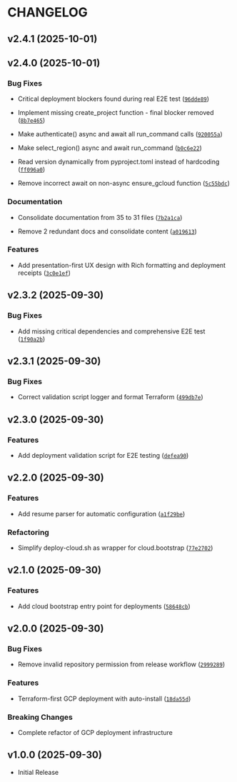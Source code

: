 # CHANGELOG

<!-- version list -->

## v2.4.1 (2025-10-01)


## v2.4.0 (2025-10-01)

### Bug Fixes

- Critical deployment blockers found during real E2E test
  ([`96dde89`](https://github.com/cboyd0319/job-private-scraper-filter/commit/96dde890f13caa0abfe567ca29b3f2b78941b52e))

- Implement missing create_project function - final blocker removed
  ([`8b7e465`](https://github.com/cboyd0319/job-private-scraper-filter/commit/8b7e4653260a7cd072ad757ce0320d953ee26c2b))

- Make authenticate() async and await all run_command calls
  ([`920055a`](https://github.com/cboyd0319/job-private-scraper-filter/commit/920055a1f7f84a20d14d7ecf195348ee7432e9bf))

- Make select_region() async and await run_command
  ([`b0c6e22`](https://github.com/cboyd0319/job-private-scraper-filter/commit/b0c6e22547cf41cf921fb3a97e2c5dfea8fb45f7))

- Read version dynamically from pyproject.toml instead of hardcoding
  ([`ff096a0`](https://github.com/cboyd0319/job-private-scraper-filter/commit/ff096a015048b132f2d235327f749f8b385a3266))

- Remove incorrect await on non-async ensure_gcloud function
  ([`5c55bdc`](https://github.com/cboyd0319/job-private-scraper-filter/commit/5c55bdc0223cb2cb2d32ad88669531a3f846b528))

### Documentation

- Consolidate documentation from 35 to 31 files
  ([`7b2a1ca`](https://github.com/cboyd0319/job-private-scraper-filter/commit/7b2a1caaac4dc59f3c0a81086619e4e7fe908713))

- Remove 2 redundant docs and consolidate content
  ([`a019613`](https://github.com/cboyd0319/job-private-scraper-filter/commit/a019613650e6cc87cc4f85b5bc37efba1149e797))

### Features

- Add presentation-first UX design with Rich formatting and deployment receipts
  ([`3c0e1ef`](https://github.com/cboyd0319/job-private-scraper-filter/commit/3c0e1ef1713c335bb3f9f4b49b52b6c1ce1402c9))


## v2.3.2 (2025-09-30)

### Bug Fixes

- Add missing critical dependencies and comprehensive E2E test
  ([`1f90a2b`](https://github.com/cboyd0319/job-private-scraper-filter/commit/1f90a2b2388e4e5b7279d66fbdad0c1352febc86))


## v2.3.1 (2025-09-30)

### Bug Fixes

- Correct validation script logger and format Terraform
  ([`499db7e`](https://github.com/cboyd0319/job-private-scraper-filter/commit/499db7effb1d2088b82a7c52102111f632f71961))


## v2.3.0 (2025-09-30)

### Features

- Add deployment validation script for E2E testing
  ([`defea90`](https://github.com/cboyd0319/job-private-scraper-filter/commit/defea90e0c8bb4b29f0eb7d09150a8ffc4aa5966))


## v2.2.0 (2025-09-30)

### Features

- Add resume parser for automatic configuration
  ([`a1f29be`](https://github.com/cboyd0319/job-private-scraper-filter/commit/a1f29be27ea82f76d7a422821bf788ad20cab612))

### Refactoring

- Simplify deploy-cloud.sh as wrapper for cloud.bootstrap
  ([`77e2702`](https://github.com/cboyd0319/job-private-scraper-filter/commit/77e27023125edd7c4d720605e947ceba7f59675d))


## v2.1.0 (2025-09-30)

### Features

- Add cloud bootstrap entry point for deployments
  ([`58648cb`](https://github.com/cboyd0319/job-private-scraper-filter/commit/58648cb74e5ec096d94efbcb9326ad9097f43812))


## v2.0.0 (2025-09-30)

### Bug Fixes

- Remove invalid repository permission from release workflow
  ([`2999289`](https://github.com/cboyd0319/job-private-scraper-filter/commit/2999289c7b291f4927a780e71f9fe2d715d12d3b))

### Features

- Terraform-first GCP deployment with auto-install
  ([`18da55d`](https://github.com/cboyd0319/job-private-scraper-filter/commit/18da55d3e0463677dbb18ba24f4d4fb53fa059aa))

### Breaking Changes

- Complete refactor of GCP deployment infrastructure


## v1.0.0 (2025-09-30)

- Initial Release
